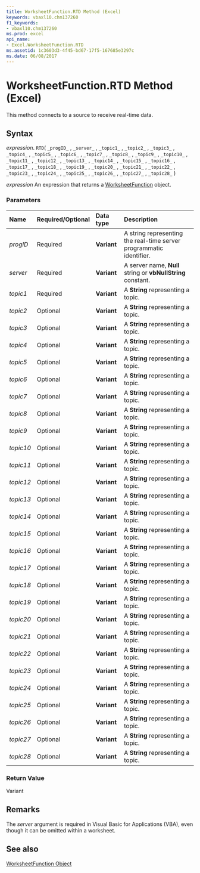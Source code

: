 ```yaml
---
title: WorksheetFunction.RTD Method (Excel)
keywords: vbaxl10.chm137260
f1_keywords:
- vbaxl10.chm137260
ms.prod: excel
api_name:
- Excel.WorksheetFunction.RTD
ms.assetid: 1c3603d3-4f45-bd67-17f5-167685e3297c
ms.date: 06/08/2017
---
```



# WorksheetFunction.RTD Method (Excel)

This method connects to a source to receive real-time data.


## Syntax

 _expression_. `RTD`( `_progID_` , `_server_` , `_topic1_` , `_topic2_` , `_topic3_` , `_topic4_` , `_topic5_` , `_topic6_` , `_topic7_` , `_topic8_` , `_topic9_` , `_topic10_` , `_topic11_` , `_topic12_` , `_topic13_` , `_topic14_` , `_topic15_` , `_topic16_` , `_topic17_` , `_topic18_` , `_topic19_` , `_topic20_` , `_topic21_` , `_topic22_` , `_topic23_` , `_topic24_` , `_topic25_` , `_topic26_` , `_topic27_` , `_topic28_` )

 _expression_ An expression that returns a [WorksheetFunction](./Excel.WorksheetFunction.md) object.


### Parameters



|Name|Required/Optional|Data type|Description|
|:-----|:-----|:-----|:-----|
| _progID_|Required| **Variant**|A string representing the real-time server programmatic identifier.|
| _server_|Required| **Variant**|A server name,  **Null** string or **vbNullString** constant.|
| _topic1_|Required| **Variant**|A  **String** representing a topic.|
| _topic2_|Optional| **Variant**|A  **String** representing a topic.|
| _topic3_|Optional| **Variant**|A  **String** representing a topic.|
| _topic4_|Optional| **Variant**|A  **String** representing a topic.|
| _topic5_|Optional| **Variant**|A  **String** representing a topic.|
| _topic6_|Optional| **Variant**|A  **String** representing a topic.|
| _topic7_|Optional| **Variant**|A  **String** representing a topic.|
| _topic8_|Optional| **Variant**|A  **String** representing a topic.|
| _topic9_|Optional| **Variant**|A  **String** representing a topic.|
| _topic10_|Optional| **Variant**|A  **String** representing a topic.|
| _topic11_|Optional| **Variant**|A  **String** representing a topic.|
| _topic12_|Optional| **Variant**|A  **String** representing a topic.|
| _topic13_|Optional| **Variant**|A  **String** representing a topic.|
| _topic14_|Optional| **Variant**|A  **String** representing a topic.|
| _topic15_|Optional| **Variant**|A  **String** representing a topic.|
| _topic16_|Optional| **Variant**|A  **String** representing a topic.|
| _topic17_|Optional| **Variant**|A  **String** representing a topic.|
| _topic18_|Optional| **Variant**|A  **String** representing a topic.|
| _topic19_|Optional| **Variant**|A  **String** representing a topic.|
| _topic20_|Optional| **Variant**|A  **String** representing a topic.|
| _topic21_|Optional| **Variant**|A  **String** representing a topic.|
| _topic22_|Optional| **Variant**|A  **String** representing a topic.|
| _topic23_|Optional| **Variant**|A  **String** representing a topic.|
| _topic24_|Optional| **Variant**|A  **String** representing a topic.|
| _topic25_|Optional| **Variant**|A  **String** representing a topic.|
| _topic26_|Optional| **Variant**|A  **String** representing a topic.|
| _topic27_|Optional| **Variant**|A  **String** representing a topic.|
| _topic28_|Optional| **Variant**|A  **String** representing a topic.|

### Return Value

Variant


## Remarks

The  _server_ argument is required in Visual Basic for Applications (VBA), even though it can be omitted within a worksheet.


## See also


[WorksheetFunction Object](Excel.WorksheetFunction.md)


